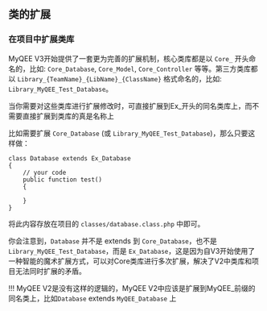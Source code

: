 ## 类的扩展

### 在项目中扩展类库

MyQEE V3开始提供了一套更为完善的扩展机制，核心类库都是以 `Core_` 开头命名的，比如: `Core_Database`, `Core_Model`, `Core_Controller` 等等。第三方类库都以 `Library_{TeamName}_{LibName}_{ClassName}` 格式命名的，比如: `Library_MyQEE_Test_Database`。

当你需要对这些类库进行扩展修改时，可直接扩展到Ex_开头的同名类库上，而不需要直接扩展到类库的真是名称上

比如需要扩展 `Core_Database` (或 `Library_MyQEE_Test_Database`)，那么只要这样做：

    class Database extends Ex_Database
    {
        // your code
        public function test()
        {
        
        }
    }

将此内容存放在项目的 `classes/database.class.php` 中即可。

你会注意到，`Database` 并不是 extends 到 `Core_Database`，也不是 `Library_MyQEE_Test_Database`，而是 `Ex_Database`，这是因为自V3开始使用了一种智能的魔术扩展方式，可以对Core类库进行多次扩展，解决了V2中类库和项目无法同时扩展的矛盾。

!!! MyQEE V2是没有这样的逻辑的，MyQEE V2中应该是扩展到MyQEE_前缀的同名类上，比如`Database` extends `MyQEE_Database` 上